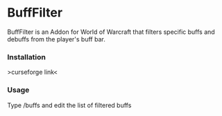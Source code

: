 # BuffFilter
BuffFilter is an Addon for World of Warcraft that filters specific buffs and debuffs from the player's buff bar.

<h3>Installation</h3>
>curseforge link<

<h3>Usage</h3>
Type /buffs and edit the list of filtered buffs
